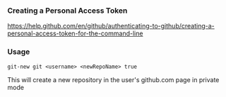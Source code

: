### Creating a Personal Access Token

https://help.github.com/en/github/authenticating-to-github/creating-a-personal-access-token-for-the-command-line

### Usage

`git-new git <username> <newRepoName> true`

This will create a new repository in the user's github.com page in private mode
